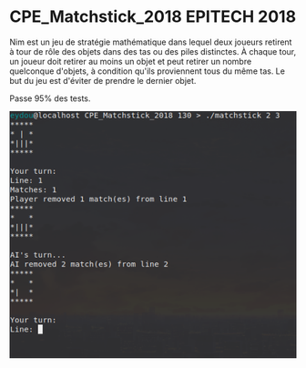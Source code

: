 # CPE_Matchstick_2018 EPITECH 2018

Nim est un jeu de stratégie mathématique dans lequel deux joueurs retirent à tour de rôle des objets dans des tas ou des piles distinctes. À chaque tour, un joueur doit retirer au moins un objet et peut retirer un nombre quelconque d'objets, à condition qu'ils proviennent tous du même tas. Le but du jeu est d'éviter de prendre le dernier objet.

Passe 95% des tests.

![alt text](https://github.com/Eydou/CPE_Matchstick_2018/blob/master/mat.png)
